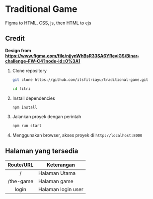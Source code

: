 # Traditional Game
Figma to HTML, CSS, js, then HTML to ejs
## Credit
**Design from https://www.figma.com/file/njjynWhBsR33SA6YReviGS/Binar-challenge-FW-C4?node-id=0%3A1**

1. Clone repository
    ```bash
    git clone https://github.com/itsfitriayu/traditional-game.git

    cd fitri
    ```

2. Install dependencies
    ```bash
    npm install
    ```
3. Jalankan proyek dengan perintah
    ```bash
    npm run start
    ```
4. Menggunakan browser, akses proyek di `http://localhost:8000`


## Halaman yang tersedia

|    Route/URL     |     Keterangan    |
| :--------------: |-------------------|
|        /         |Halaman Utama      |
|    /the-game     |Halaman game       |
|      login       |Halaman login user |
